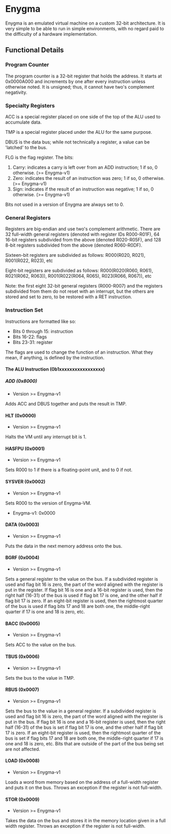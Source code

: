 # Enygma
Enygma is an emulated virtual machine on a custom 32-bit architecture. It is very simple to be able to run in simple environments, with no regard paid to the difficulty of a hardware implementation.

## Functional Details
### Program Counter
The program counter is a 32-bit register that holds the address. It starts at 0x0000A000 and increments by one after every instruction unless otherwise noted. It is unsigned; thus, it cannot have two's complement negativity.
### Specialty Registers
ACC is a special register placed on one side of the top of the ALU used to accumulate data.

TMP is a special register placed under the ALU for the same purpose.

DBUS is the data bus; while not technically a register, a value can be 'latched' to the bus.

FLG is the flag register. The bits:
1. Carry: indicates a carry is left over from an ADD instruction; 1 if so, 0 otherwise. (>= Enygma-v1)
2. Zero: indicates the result of an instruction was zero; 1 if so, 0 otherwise. (>= Enygma-v1)
3. Sign: indicates if the result of an instruction was negative; 1 if so, 0 otherwise. (>= Enygma-v1)

Bits not used in a version of Enygma are always set to 0.
### General Registers
Registers are big-endian and use two's complement arithmetic. There are 32 full-width general registers (denoted with register IDs R000-R01F), 64 16-bit registers subdivided from the above (denoted R020-R05F), and 128 8-bit registers subdivided from the above (denoted R060-R0DF).

Sixteen-bit registers are subdivided as follows:
R000(R020, R021), R001(R022, R023), etc

Eight-bit registers are subdivided as follows:
R000(R020(R060, R061), R021(R062, R063)), R001(R022(R064, R065), R023(R066, R067)), etc

Note: the first eight 32-bit general registers (R000-R007) and the registers subdivided from them do not reset with an interrupt, but the others are stored and set to zero, to be restored with a RET instruction.
### Instruction Set
Instructions are formatted like so:
 - Bits 0 through 15: instruction
 - Bits 16-22: flags
 - Bits 23-31: register

The flags are used to change the function of an instruction. What they mean, if anything, is defined by the instruction.
#### The ALU Instruction (0b1xxxxxxxxxxxxxxxxx)
##### ADD (0x8000)
 - Version >= Enygma-v1

Adds ACC and DBUS together and puts the result in TMP.
#### HLT (0x0000)
 - Version >= Enygma-v1

Halts the VM until any interrupt bit is 1.
#### HASFPU (0x0001)
 - Version >= Enygma-v1

Sets R000 to 1 if there is a floating-point unit, and to 0 if not.
#### SYSVER (0x0002)
 - Version >= Enygma-v1

Sets R000 to the version of Enygma-VM.
 - Enygma-v1: 0x0000
#### DATA (0x0003)
 - Version >= Enygma-v1

Puts the data in the next memory address onto the bus.
#### BGRF (0x0004)
 - Version >= Enygma-v1

Sets a general register to the value on the bus. If a subdivided register is used and flag bit 16 is zero, the part of the word aligned with the register is put in the register. If flag bit 16 is one and a 16-bit register is used, then the right half (16-31) of the bus is used if flag bit 17 is one, and the other half if flag bit 17 is zero. If an eight-bit register is used, then the rightmost quarter of the bus is used if flag bits 17 and 18 are both one, the middle-right quarter if 17 is one and 18 is zero, etc.
#### BACC (0x0005)
 - Version >= Enygma-v1

Sets ACC to the value on the bus.
#### TBUS (0x0006)
 - Version >= Enygma-v1

Sets the bus to the value in TMP.
#### RBUS (0x0007)
 - Version >= Enygma-v1

Sets the bus to the value in a general register. If a subdivided register is used and flag bit 16 is zero, the part of the word aligned with the register is put in the bus. If flag bit 16 is one and a 16-bit register is used, then the right half (16-31) of the bus is set if flag bit 17 is one, and the other half if flag bit 17 is zero. If an eight-bit register is used, then the rightmost quarter of the bus is set if flag bits 17 and 18 are both one, the middle-right quarter if 17 is one and 18 is zero, etc. Bits that are outside of the part of the bus being set are not affected.
#### LOAD (0x0008)
 - Version >= Enygma-v1

Loads a word from memory based on the address of a full-width register and puts it on the bus. Throws an exception if the register is not full-width.
#### STOR (0x0009)
 - Version >= Enygma-v1

Takes the data on the bus and stores it in the memory location given in a full width register. Throws an exception if the register is not full-width.

